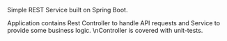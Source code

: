 Simple REST Service built on Spring Boot.

Application contains Rest Controller to handle API requests and Service to provide some business logic.
\nController is covered with unit-tests.

